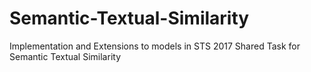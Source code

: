 # Semantic-Textual-Similarity
Implementation and Extensions to models in STS 2017 Shared Task for Semantic Textual Similarity
